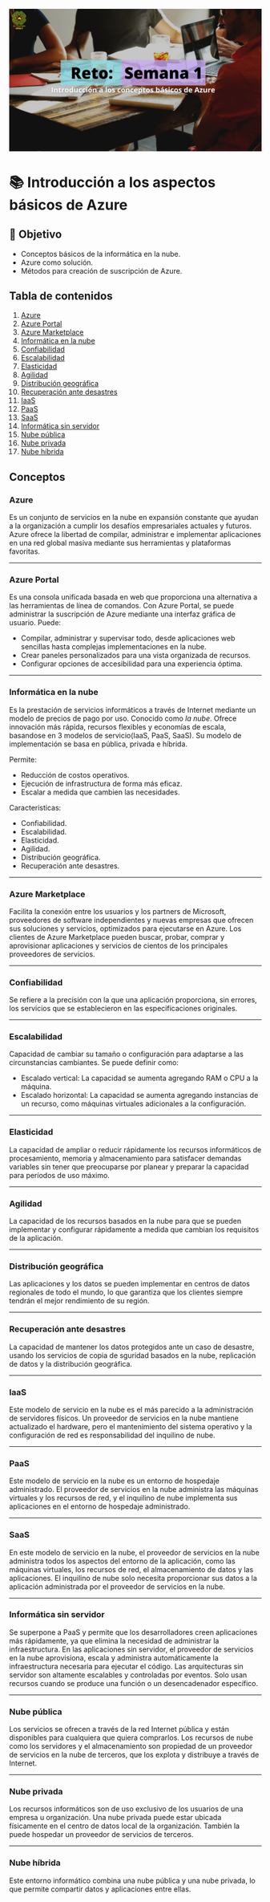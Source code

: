 ![Image text](/Imagenes/BannerTema1.png)
# 📚 Introducción a los aspectos básicos de Azure
## 🔎 Objetivo
- Conceptos básicos de la informática en la nube.
- Azure como solución.
- Métodos para creación de suscripción de Azure.
## Tabla de contenidos
1. [Azure](#azure)
2. [Azure Portal](#azure-portal)
3. [Azure Marketplace](#azure-marketplace)
4. [Informática en la nube](#informática-en-la-nube)
5. [Confiabilidad](#confiabilidad)
6. [Escalabilidad](#escalabilidad)
7. [Elasticidad](#elasticidad)
8. [Agilidad](#agilidad)
9. [Distribución geográfica](#distribución-geográfica)
10. [Recuperación ante desastres](#recuperación-ante-desastres)
11. [IaaS](#iaas)
12. [PaaS](#paas)
13. [SaaS](#saas)
14. [Informática sin servidor](#informática-sin-servidor)
15. [Nube pública](#nube-pública)
16. [Nube privada](#nube-privada)
17. [Nube híbrida](#nube-híbrida)
## Conceptos
### Azure
Es un conjunto de servicios en la nube en expansión constante que ayudan a la organización a cumplir los desafíos empresariales actuales y futuros. Azure ofrece la libertad de compilar, administrar e implementar aplicaciones en una red global masiva mediante sus herramientas y plataformas favoritas.
***
### Azure Portal
Es una consola unificada basada en web que proporciona una alternativa a las herramientas de línea de comandos. Con Azure Portal, se puede administrar la suscripción de Azure mediante una interfaz gráfica de usuario. Puede:
- Compilar, administrar y supervisar todo, desde aplicaciones web sencillas hasta complejas implementaciones en la nube.
- Crear paneles personalizados para una vista organizada de recursos.
- Configurar opciones de accesibilidad para una experiencia óptima.
***
### Informática en la nube
Es la prestación de servicios informáticos a través de Internet mediante un modelo de precios de pago por uso. Conocido como *la nube*.  Ofrece innovación más rápida, recursos flexibles y economías de escala, basandose en 3 modelos de servicio(IaaS, PaaS, SaaS). 
Su modelo de implementación se basa en pública, privada e híbrida.

Permite:
- Reducción de costos operativos.
- Ejecución de infrastructura de forma más eficaz.
- Escalar a medida que cambien las necesidades.

Caracteristicas:
- Confiabilidad.
- Escalabilidad.
- Elasticidad.
- Agilidad.
- Distribución geográfica.
- Recuperación ante desastres.
***
### Azure Marketplace
Facilita la conexión entre los usuarios y los partners de Microsoft, proveedores de software independientes y nuevas empresas que ofrecen sus soluciones y servicios, optimizados para ejecutarse en Azure. Los clientes de Azure Marketplace pueden buscar, probar, comprar y aprovisionar aplicaciones y servicios de cientos de los principales proveedores de servicios.
***
### Confiabilidad
Se refiere a la precisión con la que una aplicación proporciona, sin errores, los servicios que se establecieron en las especificaciones originales.
***
### Escalabilidad
Capacidad de cambiar su tamaño o configuración para adaptarse a las circunstancias cambiantes. Se puede definir como:
- Escalado vertical: La capacidad se aumenta agregando RAM o CPU a la máquina.
- Escalado horizontal: La capacidad se aumenta agregando instancias de un recurso, como máquinas virtuales adicionales a la configuración.
***
### Elasticidad
La capacidad de ampliar o reducir rápidamente los recursos informáticos de procesamiento, memoria y almacenamiento para satisfacer demandas variables sin tener que preocuparse por planear y preparar la capacidad para períodos de uso máximo.
***
### Agilidad
La capacidad de los recursos basados en la nube para que se pueden implementar y configurar rápidamente a medida que cambian los requisitos de la aplicación.
***
### Distribución geográfica
Las aplicaciones y los datos se pueden implementar en centros de datos regionales de todo el mundo, lo que garantiza que los clientes siempre tendrán el mejor rendimiento de su región.
***
### Recuperación ante desastres
La capacidad de mantener los datos protegidos ante un caso de desastre, usando los servicios de copia de sguridad basados en la nube, replicación de datos y la distribución geográfica.
***
### IaaS
Este modelo de servicio en la nube es el más parecido a la administración de servidores físicos. Un proveedor de servicios en la nube mantiene actualizado el hardware, pero el mantenimiento del sistema operativo y la configuración de red es responsabilidad del inquilino de nube.
***
### PaaS
Este modelo de servicio en la nube es un entorno de hospedaje administrado. El proveedor de servicios en la nube administra las máquinas virtuales y los recursos de red, y el inquilino de nube implementa sus aplicaciones en el entorno de hospedaje administrado. 
***
### SaaS
En este modelo de servicio en la nube, el proveedor de servicios en la nube administra todos los aspectos del entorno de la aplicación, como las máquinas virtuales, los recursos de red, el almacenamiento de datos y las aplicaciones. El inquilino de nube solo necesita proporcionar sus datos a la aplicación administrada por el proveedor de servicios en la nube.
***
### Informática sin servidor
Se superpone a PaaS y permite que los desarrolladores creen aplicaciones más rápidamente, ya que elimina la necesidad de administrar la infraestructura. En las aplicaciones sin servidor, el proveedor de servicios en la nube aprovisiona, escala y administra automáticamente la infraestructura necesaria para ejecutar el código. Las arquitecturas sin servidor son altamente escalables y controladas por eventos. Solo usan recursos cuando se produce una función o un desencadenador específico.
***
### Nube pública
Los servicios se ofrecen a través de la red Internet pública y están disponibles para cualquiera que quiera comprarlos. Los recursos de nube como los servidores y el almacenamiento son propiedad de un proveedor de servicios en la nube de terceros, que los explota y distribuye a través de Internet.
***
### Nube privada
Los recursos informáticos son de uso exclusivo de los usuarios de una empresa u organización. Una nube privada puede estar ubicada físicamente en el centro de datos local de la organización. También la puede hospedar un proveedor de servicios de terceros.
***
### Nube híbrida
Este entorno informático combina una nube pública y una nube privada, lo que permite compartir datos y aplicaciones entre ellas.
